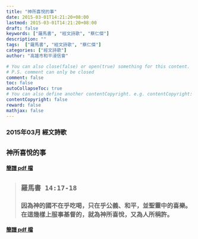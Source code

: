 ```yaml
---
title: "神所喜悅的事"
date: 2015-03-01T14:21:20+08:00
lastmod: 2015-03-01T14:21:20+08:00
draft: false
keywords: ["羅馬書", "經文詩歌", "蔡仁傑"]
description: ""
tags:  ["羅馬書", "經文詩歌", "蔡仁傑"]
categories: ["經文詩歌"]
author: "高雄市和平浸信會"

# You can also close(false) or open(true) something for this content.
# P.S. comment can only be closed
comment: false
toc: false
autoCollapseToc: true
# You can also define another contentCopyright. e.g. contentCopyright: "This is another copyright."
contentCopyright: false
reward: false
mathjax: false
---
```


### 2015年03月 經文詩歌

## `神所喜悅的事`

#### [簡譜 pdf 檔](/pdf-h/h201503.pdf "神所喜悅的事")

> ## `羅馬書 14:17-18`
> 
> ### 因為神的國不在乎吃喝，只在乎公義、和平，並聖靈中的喜樂。在這幾樣上服事基督的，就為神所喜悅，又為人所稱許。

#### [簡譜 pdf 檔](/pdf-h/h201503.pdf "神所喜悅的事")